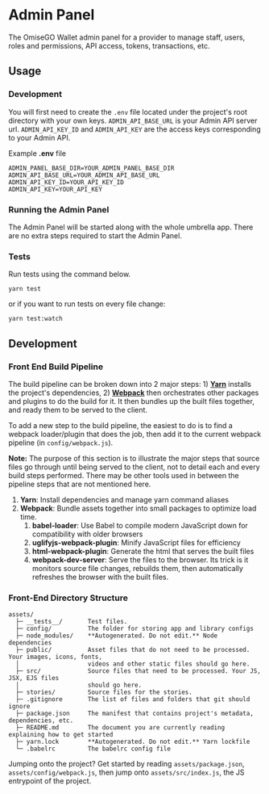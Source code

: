 # Admin Panel

The OmiseGO Wallet admin panel for a provider to manage staff, users, roles and permissions,
API access, tokens, transactions, etc.

## Usage

### Development

You will first need to create the `.env` file located under the project's root directory
with your own keys. `ADMIN_API_BASE_URL` is your Admin API server url. `ADMIN_API_KEY_ID` and
`ADMIN_API_KEY` are the access keys corresponding to your Admin API.

Example **.env** file
```
ADMIN_PANEL_BASE_DIR=YOUR_ADMIN_PANEL_BASE_DIR
ADMIN_API_BASE_URL=YOUR_ADMIN_API_BASE_URL
ADMIN_API_KEY_ID=YOUR_API_KEY_ID
ADMIN_API_KEY=YOUR_API_KEY
```

### Running the Admin Panel

The Admin Panel will be started along with the whole umbrella app.
There are no extra steps required to start the Admin Panel.

### Tests

Run tests using the command below.

```shell
yarn test
```

or if you want to run tests on every file change:

```shell
yarn test:watch
```

## Development

### Front End Build Pipeline

The build pipeline can be broken down into 2 major steps: 1) **[Yarn](https://yarnpkg.com)**
installs the project's dependencies, 2) **[Webpack](https://webpack.js.org)** then orchestrates
other packages and plugins to do the build for it. It then bundles up the built files together,
and ready them to be served to the client.

To add a new step to the build pipeline, the easiest to do is to find a webpack loader/plugin
that does the job, then add it to the current webpack pipeline (in `config/webpack.js`).

**Note:** The purpose of this section is to illustrate the major steps that source files go through
until being served to the client, not to detail each and every build steps performed. There may be
other tools used in between the pipeline steps that are not mentioned here.

1. **Yarn**: Install dependencies and manage yarn command aliases
2. **Webpack**: Bundle assets together into small packages to optimize load time.
    1. **babel-loader**: Use Babel to compile modern JavaScript down for compatibility
    with older browsers
    2. **uglifyjs-webpack-plugin**: Minify JavaScript files for efficiency
    3. **html-webpack-plugin**: Generate the html that serves the built files
    4. **webpack-dev-server**: Serve the files to the browser. Its trick is it monitors source file
    changes, rebuilds them, then automatically refreshes the browser with the built files.

### Front-End Directory Structure

```text
assets/
  ├─ __tests__/       Test files.
  ├─ config/          The folder for storing app and library configs
  ├─ node_modules/    **Autogenerated. Do not edit.** Node dependencies
  ├─ public/          Asset files that do not need to be processed. Your images, icons, fonts,
  │                   videos and other static files should go here.
  ├─ src/             Source files that need to be processed. Your JS, JSX, EJS files
  │                   should go here.
  ├─ stories/         Source files for the stories.
  ├─ .gitignore       The list of files and folders that git should ignore
  ├─ package.json     The manifest that contains project's metadata, dependencies, etc.
  ├─ README.md        The document you are currently reading explaining how to get started
  ├─ yarn.lock        **Autogenerated. Do not edit.** Yarn lockfile
  └─ .babelrc         The babelrc config file
```

Jumping onto the project? Get started by reading `assets/package.json`, `assets/config/webpack.js`,
then jump onto `assets/src/index.js`, the JS entrypoint of the project.
